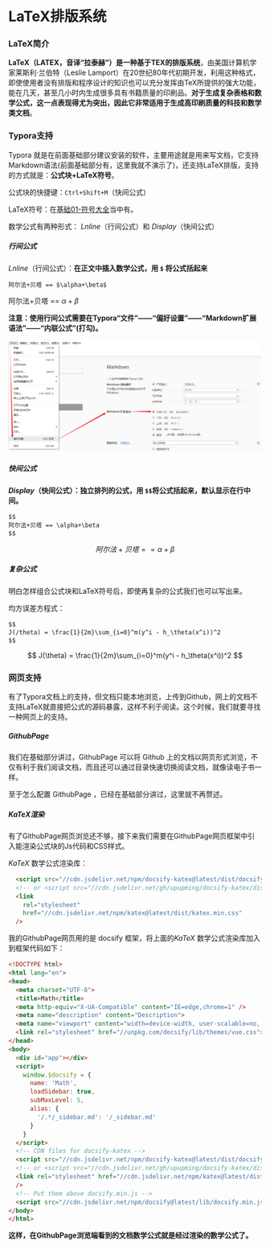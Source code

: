 # LaTeX排版系统

### LaTeX简介

**LaTeX（LATEX，音译“拉泰赫”）是一种基于ΤΕΧ的排版系统**，由美国计算机学家莱斯利·兰伯特（Leslie Lamport）在20世纪80年代初期开发，利用这种格式，即使使用者没有排版和程序设计的知识也可以充分发挥由TeX所提供的强大功能，能在几天，甚至几小时内生成很多具有书籍质量的印刷品。**对于生成复杂表格和数学公式，这一点表现得尤为突出，因此它非常适用于生成高印刷质量的科技和数学类文档**。

### Typora支持

Typora 就是在前面基础部分建议安装的软件，主要用途就是用来写文档，它支持Markdown语法(前面基础部分有，这里我就不演示了)，还支持LaTeX排版，支持的方式就是：**公式块+LaTeX符号**。

公式块的快捷键：`Ctrl+Shift+M`（快间公式）

LaTeX符号：在[基础01-符号大全](/基础01-符号大全.md)当中有。

数学公式有两种形式： *Lnline*（行间公式）和 *Display*（快间公式）

##### 行间公式

*Lnline*（行间公式）：**在正文中插入数学公式，用 `$` 将公式括起来**

```
阿尔法+贝塔 == $\alpha+\beta$
```

阿尔法+贝塔 == $\alpha+\beta$

**注意：使用行间公式需要在Typora“文件”——“偏好设置”——“Markdown扩展语法”——“内联公式”(打勾)。**

![QQ截图20200318224057](image/QQ截图20200318224057.png)

##### 快间公式

***Display*（快间公式）：独立排列的公式，用 `$$`将公式括起来，默认显示在行中间。**

```
$$
阿尔法+贝塔 == \alpha+\beta
$$		
```

$$
阿尔法+贝塔 == \alpha+\beta
$$

##### 复杂公式

明白怎样组合公式块和LaTeX符号后，即使再复杂的公式我们也可以写出来。

均方误差方程式：

```
$$
J(/theta) = \frac{1}{2m}\sum_{i=0}^m(y^i - h_\theta(x^i))^2
$$
```

$$
J(\theta) = \frac{1}{2m}\sum_{i=0}^m(y^i - h_\theta(x^i))^2
$$

### 网页支持

有了Typora文档上的支持，但文档只能本地浏览，上传到Github，网上的文档不支持LaTeX就直接把公式的源码暴露，这样不利于阅读。这个时候，我们就要寻找一种网页上的支持。

##### GithubPage

我们在基础部分讲过，GithubPage 可以将 Github 上的文档以网页形式浏览，不仅有利于我们阅读文档，而且还可以通过目录快速切换阅读文档，就像读电子书一样。

至于怎么配置 GithubPage ，已经在基础部分讲过，这里就不再赘述。

##### KaTeX渲染

有了GithubPage网页浏览还不够，接下来我们需要在GithubPage网页框架中引入能渲染公式块的Js代码和CSS样式。

*KaTeX* 数学公式渲染库：

```html
  <script src="//cdn.jsdelivr.net/npm/docsify-katex@latest/dist/docsify-katex.js"></script>
  <!-- or <script src="//cdn.jsdelivr.net/gh/upupming/docsify-katex/dist/docsify-katex.js"></script> -->
  <link
    rel="stylesheet"
    href="//cdn.jsdelivr.net/npm/katex@latest/dist/katex.min.css"
  />
```

我的GithubPage网页用的是 docsify 框架，将上面的*KaTeX* 数学公式渲染库加入到框架代码如下：

```html
<!DOCTYPE html>
<html lang="en">
<head>
  <meta charset="UTF-8">
  <title>Math</title>
  <meta http-equiv="X-UA-Compatible" content="IE=edge,chrome=1" />
  <meta name="description" content="Description">
  <meta name="viewport" content="width=device-width, user-scalable=no, initial-scale=1.0, maximum-scale=1.0, minimum-scale=1.0">
  <link rel="stylesheet" href="//unpkg.com/docsify/lib/themes/vue.css">
</head>
<body>
  <div id="app"></div>
  <script>
    window.$docsify = {
      name: 'Math',
      loadSidebar: true,
      subMaxLevel: 5,
      alias: {
        '/.*/_sidebar.md': '/_sidebar.md'
      }
    }
  </script>
  <!-- CDN files for docsify-katex -->
  <script src="//cdn.jsdelivr.net/npm/docsify-katex@latest/dist/docsify-katex.js"></script>
  <!-- or <script src="//cdn.jsdelivr.net/gh/upupming/docsify-katex/dist/docsify-katex.js"></script> -->
  <link rel="stylesheet" href="//cdn.jsdelivr.net/npm/katex@latest/dist/katex.min.css"
  />
  <!-- Put them above docsify.min.js -->
  <script src="//cdn.jsdelivr.net/npm/docsify@latest/lib/docsify.min.js"></script>
</body>
</html>
```

**这样，在GithubPage浏览端看到的文档数学公式就是经过渲染的数学公式了。**
